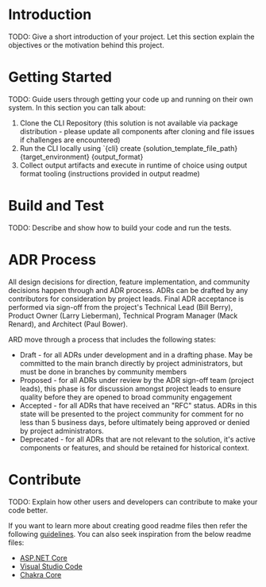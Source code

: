 # Introduction 
TODO: Give a short introduction of your project. Let this section explain the objectives or the motivation behind this project. 

# Getting Started
TODO: Guide users through getting your code up and running on their own system. In this section you can talk about:
1.	Clone the CLI Repository (this solution is not available via package distribution - please update all components after cloning and file issues if challenges are encountered)
2.	Run the CLI locally using `{cli} create {solution_template_file_path} {target_environment} {output_format} 
3.	Collect output artifacts and execute in runtime of choice using output format tooling (instructions provided in output readme)

# Build and Test
TODO: Describe and show how to build your code and run the tests. 

# ADR Process
All design decisions for direction, feature implementation, and community decisions happen through and ADR process. ADRs can be drafted by any contributors for consideration by project leads. Final ADR acceptance is performed via sign-off from the project's Technical Lead (Bill Berry), Product Owner (Larry Lieberman), Technical Program Manager (Mack Renard), and Architect (Paul Bower).

ARD move through a process that includes the following states:

* Draft - for all ADRs under development and in a drafting phase. May be committed to the main branch directly by project administrators, but must be done in branches by community members
* Proposed - for all ADRs under review by the ADR sign-off team (project leads), this phase is for discussion amongst project leads to ensure quality before they are opened to broad community engagement
* Accepted - for all ADRs that have received an "RFC" status. ADRs in this state will be presented to the project community for comment for no less than 5 business days, before ultimately being approved or denied by project administrators. 
* Deprecated - for all ADRs that are not relevant to the solution, it's active components or features, and should be retained for historical context. 

# Contribute
TODO: Explain how other users and developers can contribute to make your code better. 

If you want to learn more about creating good readme files then refer the following [guidelines](https://docs.microsoft.com/en-us/azure/devops/repos/git/create-a-readme?view=azure-devops). You can also seek inspiration from the below readme files:
- [ASP.NET Core](https://github.com/aspnet/Home)
- [Visual Studio Code](https://github.com/Microsoft/vscode)
- [Chakra Core](https://github.com/Microsoft/ChakraCore)